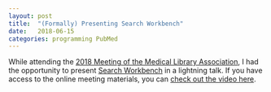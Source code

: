 ```yaml
---
layout: post
title:  "(Formally) Presenting Search Workbench"
date:   2018-06-15
categories: programming PubMed
---
```

While attending the [2018 Meeting of the Medical Library Association](http://www.mlanet.org/meeting), I had the opportunity to present [Search Workbench](https://searchworkbench.info/) in a lightning talk. If you have access to the online meeting materials, you can [check out the video here](https://www.eventscribe.com/2018/MLA/assets/videoPlayer/player.asp?HarvesterPresentationID=&AID=143249&PID=369759&ExternalFile=https%3A%2F%2Fa0bcd236c86bf7472064%2Dcab59cf4532d79cfde9763760c92de12%2Essl%2Ecf1%2Erackcdn%2Ecom%2FMLA%2FLT2%2D625510%2Emp4).   
